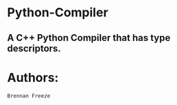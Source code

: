 # Python-Compiler
## A C++ Python Compiler that has type descriptors.

# Authors:
    Brennan Freeze


